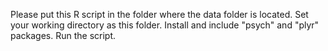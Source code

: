Please put this R script in the folder where the data folder is located. 
Set your working directory as this folder.
Install and include "psych" and "plyr"  packages.
Run the script.


